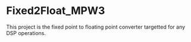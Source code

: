 # Fixed2Float_MPW3
This project is the fixed point to floating point converter targetted for any DSP operations. 
